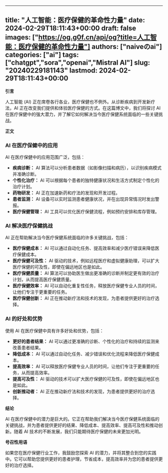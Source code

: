 
---
title: "人工智能：医疗保健的革命性力量"
date: 2024-02-29T18:11:43+00:00
draft: false
images: ["https://og.g0f.cn/api/og?title=人工智能：医疗保健的革命性力量"]
authors: ["naiveのai"]
categories: ["ai"]
tags: ["chatgpt","sora","openai","Mistral AI"]
slug: "20240229181143"
lastmod: 2024-02-29T18:11:43+00:00
---
**引言**

人工智能 (AI) 正在席卷各行各业，医疗保健也不例外。从诊断疾病到开发新疗法，AI 正在改变我们提供和体验医疗保健的方式。在这篇博文中，我们将探讨 AI 在医疗保健中的强大潜力，并了解它如何解决当今医疗保健系统面临的一些关键挑战。

**正文**

### AI 在医疗保健中的应用

AI 在医疗保健中的应用范围广泛，包括：

- **疾病诊断：** AI 算法可以分析患者数据（如影像扫描和病历），以识别疾病模式并准确诊断。
- **个性化治疗：** AI 可以根据每个患者的独特健康状况和生活方式制定个性化的治疗计划。
- **药物研发：** AI 正在加速新药和疗法的发现和开发过程。
- **患者监测：** AI 设备可以实时监测患者健康状况，并在出现异常情况时发出警报。
- **医疗保健管理：** AI 工具可以优化医疗保健流程，例如预约安排和库存管理。

### AI 解决医疗保健挑战

AI 正在帮助解决当今医疗保健系统面临的许多关键挑战，包括：

- **医疗保健成本：** AI 可以通过自动化任务、提高效率和减少医疗错误来降低医疗保健成本。
- **医疗保健可及性：** AI 驱动的技术，例如远程医疗和虚拟健康助理，可以扩大医疗保健的可及性，即使在偏远地区也是如此。
- **医疗保健质量：** AI 算法可以协助医生做出更准确的诊断并制定更有效的治疗计划，从而提高医疗保健质量。
- **医疗保健效率：** AI 可以自动化重复性任务，释放医疗保健专业人员的时间，让他们专注于更重要的任务。
- **医疗保健创新：** AI 正在推动新疗法和技术的发现，为患者提供更好的治疗选择。

### AI 的好处和优势

使用 AI 在医疗保健中具有许多好处和优势，包括：

- **更好的患者结果：** AI 可以通过更准确的诊断、个性化的治疗和持续的监测来改善患者结果。
- **降低成本：** AI 可以通过自动化任务、减少错误和优化流程来降低医疗保健成本。
- **提高效率：** AI 可以释放医疗保健专业人员的时间，让他们专注于更重要的任务，从而提高效率。
- **提高可及性：** AI 驱动的技术可以扩大医疗保健的可及性，即使在偏远地区也是如此。
- **创新推动者：** AI 正在推动新疗法和技术的发现，为患者提供更好的治疗选择。

**结论**

AI 在医疗保健中的潜力是巨大的。它正在帮助我们解决当今医疗保健系统面临的关键挑战，并为患者提供更好的结果、降低成本、提高效率、提高可及性和推动创新。随着 AI 技术的不断发展，我们只能期待医疗保健的未来更加光明。

**号召性用语**

如果您在医疗保健行业工作，我鼓励您探索 AI 的潜力，并将其整合到您的实践中。它可以帮助您提供更好的患者护理，节省成本，提高效率并为您的患者提供更好的治疗选择。